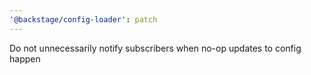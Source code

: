 ```yaml
---
'@backstage/config-loader': patch
---
```


Do not unnecessarily notify subscribers when no-op updates to config happen
